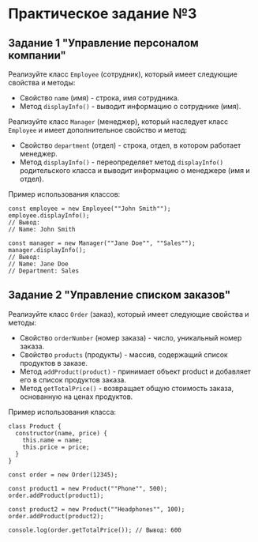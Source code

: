 # Практическое задание №3

## Задание 1 "Управление персоналом компании"

Реализуйте класс `Employee` (сотрудник), который имеет следующие свойства и методы:

- Свойство `name` (имя) - строка, имя сотрудника.
- Метод `displayInfo()` - выводит информацию о сотруднике (имя).

Реализуйте класс `Manager` (менеджер), который наследует класс `Employee` и имеет дополнительное свойство и метод:

- Свойство `department` (отдел) - строка, отдел, в котором работает менеджер.
- Метод `displayInfo()` - переопределяет метод `displayInfo()` родительского класса и выводит информацию о менеджере (имя и отдел).

Пример использования классов:

```
const employee = new Employee(""John Smith"");
employee.displayInfo();
// Вывод:
// Name: John Smith

const manager = new Manager(""Jane Doe"", ""Sales"");
manager.displayInfo();
// Вывод:
// Name: Jane Doe
// Department: Sales
```

## Задание 2 "Управление списком заказов"

Реализуйте класс `Order` (заказ), который имеет следующие свойства и методы:

- Свойство `orderNumber` (номер заказа) - число, уникальный номер заказа.
- Свойство `products` (продукты) - массив, содержащий список продуктов в заказе.
- Метод `addProduct(product)` - принимает объект product и добавляет его в список продуктов заказа.
- Метод `getTotalPrice()` - возвращает общую стоимость заказа, основанную на ценах продуктов.

Пример использования класса:

```
class Product {
  constructor(name, price) {
    this.name = name;
    this.price = price;
  }
}

const order = new Order(12345);

const product1 = new Product(""Phone"", 500);
order.addProduct(product1);

const product2 = new Product(""Headphones"", 100);
order.addProduct(product2);

console.log(order.getTotalPrice()); // Вывод: 600
```
